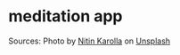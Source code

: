 # meditation app
 
 Sources: Photo by <a href="https://unsplash.com/@nitinreddyk?utm_source=unsplash&utm_medium=referral&utm_content=creditCopyText">Nitin Karolla</a> on <a href="https://unsplash.com/photos/o78ytg6LbJc?utm_source=unsplash&utm_medium=referral&utm_content=creditCopyText">Unsplash</a>
  
